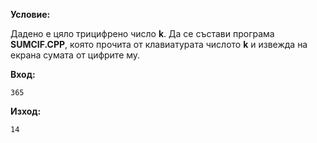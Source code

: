 **Условие:**

Дадено е цяло трицифрено число **k**. Да се състави програма **SUMCIF.CPP**, която прочита от клавиатурата числото **k** и извежда на екрана сумата от цифрите му.

**Вход:**

	365

**Изход:**

	14
